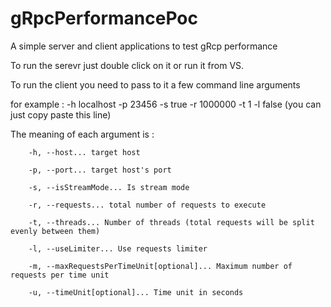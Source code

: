 # gRpcPerformancePoc
A simple server and client applications to test gRcp performance 

To run the serevr just double click on it or run it from VS.

To run the client you need to pass to it a few command line arguments

for example : -h localhost -p 23456 -s true -r 1000000 -t 1 -l false (you can just copy paste this line)

The meaning of each argument is : 


        -h, --host... target host

        -p, --port... target host's port

        -s, --isStreamMode... Is stream mode

        -r, --requests... total number of requests to execute

        -t, --threads... Number of threads (total requests will be split evenly between them)

        -l, --useLimiter... Use requests limiter

        -m, --maxRequestsPerTimeUnit[optional]... Maximum number of requests per time unit

        -u, --timeUnit[optional]... Time unit in seconds
